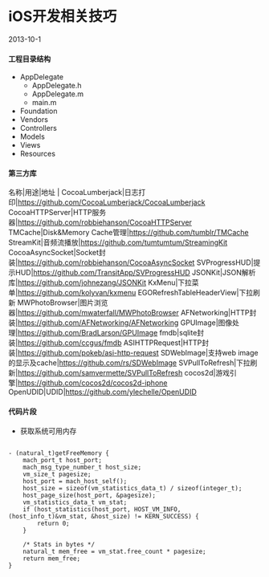 # iOS开发相关技巧
2013-10-1

#### 工程目录结构

* AppDelegate
	* AppDelegate.h
	* AppDelegate.m
	* main.m
* Foundation
* Vendors
* Controllers
* Models
* Views
* Resources

#### 第三方库

名称|用途|地址
|
CocoaLumberjack|日志打印|https://github.com/CocoaLumberjack/CocoaLumberjack
CocoaHTTPServer|HTTP服务器|https://github.com/robbiehanson/CocoaHTTPServer
TMCache|Disk&Memory Cache管理|https://github.com/tumblr/TMCache
StreamKit|音频流播放|https://github.com/tumtumtum/StreamingKit
CocoaAsyncSocket|Socket封装|https://github.com/robbiehanson/CocoaAsyncSocket
SVProgressHUD|提示HUD|https://github.com/TransitApp/SVProgressHUD
JSONKit|JSON解析库|https://github.com/johnezang/JSONKit
KxMenu|下拉菜单|https://github.com/kolyvan/kxmenu
EGORefreshTableHeaderView|下拉刷新
MWPhotoBrowser|图片浏览器|https://github.com/mwaterfall/MWPhotoBrowser
AFNetworking|HTTP封装|https://github.com/AFNetworking/AFNetworking
GPUImage|图像处理|https://github.com/BradLarson/GPUImage
fmdb|sqlite封装|https://github.com/ccgus/fmdb
ASIHTTPRequest|HTTP封装|https://github.com/pokeb/asi-http-request
SDWebImage|支持web image的显示及cache|https://github.com/rs/SDWebImage
SVPullToRefresh|下拉刷新|https://github.com/samvermette/SVPullToRefresh
cocos2d|游戏引擎|https://github.com/cocos2d/cocos2d-iphone
OpenUDID|UDID|https://github.com/ylechelle/OpenUDID


#### 代码片段


* 获取系统可用内存
<pre><code>
- (natural_t)getFreeMemory {
    mach_port_t host_port;
    mach_msg_type_number_t host_size;
    vm_size_t pagesize;
    host_port = mach_host_self();
    host_size = sizeof(vm_statistics_data_t) / sizeof(integer_t);
    host_page_size(host_port, &pagesize);
    vm_statistics_data_t vm_stat;
    if (host_statistics(host_port, HOST_VM_INFO, (host_info_t)&vm_stat, &host_size) != KERN_SUCCESS) {
        return 0;
    }
    
    /* Stats in bytes */
    natural_t mem_free = vm_stat.free_count * pagesize;
    return mem_free;
}
</code></pre>